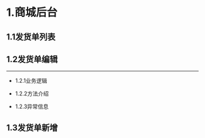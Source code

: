# 1.商城后台
##  1.1发货单列表



##  1.2发货单编辑
  ****
  * 1.2.1业务逻辑

  * 1.2.2方法介绍

  * 1.2.3异常信息

## 1.3发货单新增
